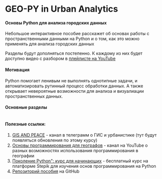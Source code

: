 # GEO-PY in Urban Analytics

#### Основы Python для анализа городских данных

Небольшое интерактивное пособие расскажет об основах работы с пространственными данными на Python и о том, как это можно применять для анализа городских данных

Разделы будут дополняться постепенно. К каждому из них будет доступно видео с разбором в <a href="https://www.youtube.com/channel/UC99_v_T0CTEsYiY2O6YsvOA" target="_blank">плейлисте на YouTube</a>

#### Мотивация

Python помогает ленивым не выполнять однотипные задачи, и автоматизировать рутинный процесс обработки данных.
А также открывает невероятные возможности для анализа и визуалиации пространственных данных. 

#### Основные разделы

```{tableofcontents}
```

#### Полезные ссылки:

1. <a href="https://t.me/GIS_PEACE" target="_blank">GIS AND PEACE</a> - канал в телеграмм о ГИС и урбанистике (тут будут появляться обновления по этому курсу)
2. <a href="https://www.youtube.com/channel/UC99_v_T0CTEsYiY2O6YsvOA" target="_blank">Основы программирования для географов</a> - канал на YouTube о разных возможностях использования программирования в географии
3. <a href="https://stepik.org/course/58852/promo" target="_blank">Поколение Python": курс для начинающих</a> - бесплатный курс на платформе Stepik для изучения основ программирования на Python
4. <a href="https://github.com/bella-mir/geo-py" target="_blank">Репозиторий пособия</a> на GitHub
